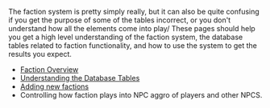 The faction system is pretty simply really, but it can also be quite confusing if you get the purpose of some of the tables incorrect, or you don't understand how all the elements come into play/  These pages should help you get a high level understanding of the faction system, the database tables related to faction functionality, and how to use the system to get the results you expect.

* [Faction Overview](https://github.com/EQEmu/Server/wiki/Faction-Overview)
* [Understanding the Database Tables](https://github.com/EQEmu/Server/wiki/Understanding-the-database-tables)
* [Adding new factions](https://github.com/EQEmu/Server/wiki/Adding-New-Factions)
* Controlling how faction plays into NPC aggro of players and other NPCS.